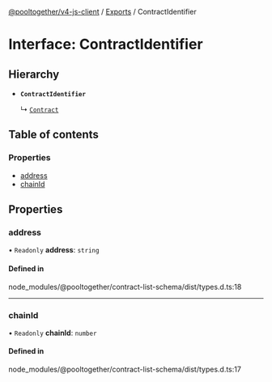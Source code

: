 [@pooltogether/v4-js-client](../README.md) / [Exports](../modules.md) / ContractIdentifier

# Interface: ContractIdentifier

## Hierarchy

- **`ContractIdentifier`**

  ↳ [`Contract`](Contract.md)

## Table of contents

### Properties

- [address](ContractIdentifier.md#address)
- [chainId](ContractIdentifier.md#chainid)

## Properties

### address

• `Readonly` **address**: `string`

#### Defined in

node_modules/@pooltogether/contract-list-schema/dist/types.d.ts:18

___

### chainId

• `Readonly` **chainId**: `number`

#### Defined in

node_modules/@pooltogether/contract-list-schema/dist/types.d.ts:17
